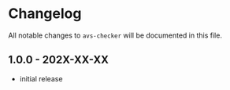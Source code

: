# Changelog

All notable changes to `avs-checker` will be documented in this file.

## 1.0.0 - 202X-XX-XX

- initial release
